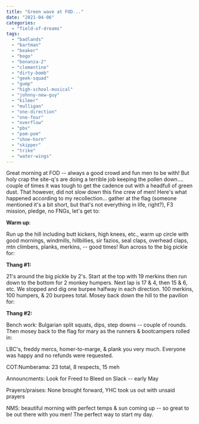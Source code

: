 ```yaml
---
title: "Green wave at FOD..."
date: "2021-04-06"
categories: 
  - "field-of-dreams"
tags: 
  - "badlands"
  - "bartman"
  - "beaker"
  - "bogo"
  - "bonanza-2"
  - "clementine"
  - "dirty-bomb"
  - "geek-squad"
  - "gump"
  - "high-school-musical"
  - "johnny-new-guy"
  - "kilmer"
  - "mulligan"
  - "one-direction"
  - "one-four"
  - "overflow"
  - "pbx"
  - "pom-pom"
  - "shoe-horn"
  - "skipper"
  - "trike"
  - "water-wings"
---
```


Great morning at FOD -- always a good crowd and fun men to be with! But holy crap the site-q's are doing a terrible job keeping the pollen down.... couple of times it was tough to get the cadence out with a headfull of green dust. That however, did not slow down this fine crew of men! Here's what happened according to my recollection... gather at the flag (someone mentioned it's a bit short, but that's not everything in life, right?), F3 mission, pledge, no FNGs, let's get to:

**Warm up**:

Run up the hill including butt kickers, high knees, etc., warm up circle with good mornings, windmills, hillbillies, sir fazios, seal claps, overhead claps, mtn climbers, planks, merkins, -- good times! Run across to the big pickle for:

**Thang #1:**

21's around the big pickle by 2's. Start at the top with 19 merkins then run down to the bottom for 2 monkey humpers. Next lap is 17 & 4, then 15 & 6, etc. We stopped and dig one burpee halfway in each direction. 100 merkins, 100 humpers, & 20 burpees total. Mosey back down the hill to the pavilion for:

**Thang #2:**

Bench work: Bulgarian split squats, dips, step downs -- couple of rounds. Then mosey back to the flag for mary as the runners & bootcampers rolled in:

LBC's, freddy mercs, homer-to-marge, & plank you very much. Everyone was happy and no refunds were requested.

COT:Numberama: 23 total, 8 respects, 15 meh

Announcments: Look for Freed to Bleed on Slack -- early May

Prayers/praises: None brought forward, YHC took us out with unsaid prayers

NMS: beautiful morning with perfect temps & sun coming up -- so great to be out there with you men! The perfect way to start my day.
